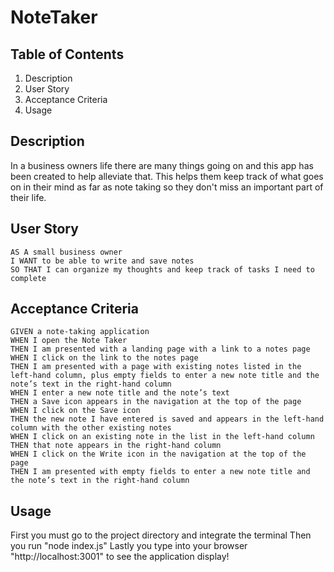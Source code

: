 # NoteTaker

## Table of Contents

1. Description
2. User Story
3. Acceptance Criteria
4. Usage


## Description

In a business owners life there are many things going on and this app has been created to help alleviate that. This helps them keep track of what goes on in their mind as far as note taking so they don't miss an important part of their life. 

## User Story

```
AS A small business owner
I WANT to be able to write and save notes
SO THAT I can organize my thoughts and keep track of tasks I need to complete
```


## Acceptance Criteria

```
GIVEN a note-taking application
WHEN I open the Note Taker
THEN I am presented with a landing page with a link to a notes page
WHEN I click on the link to the notes page
THEN I am presented with a page with existing notes listed in the left-hand column, plus empty fields to enter a new note title and the note’s text in the right-hand column
WHEN I enter a new note title and the note’s text
THEN a Save icon appears in the navigation at the top of the page
WHEN I click on the Save icon
THEN the new note I have entered is saved and appears in the left-hand column with the other existing notes
WHEN I click on an existing note in the list in the left-hand column
THEN that note appears in the right-hand column
WHEN I click on the Write icon in the navigation at the top of the page
THEN I am presented with empty fields to enter a new note title and the note’s text in the right-hand column
```

## Usage 

First you must go to the project directory and integrate the terminal
Then you run "node index.js" 
Lastly you type into your browser "http://localhost:3001" to see the application display! 